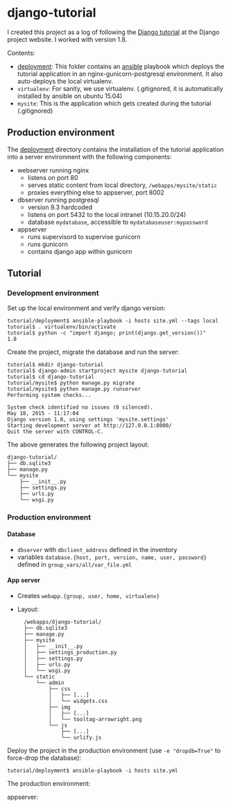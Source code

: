 # django-tutorial

I created this project as a log of following the [Django tutorial](https://docs.djangoproject.com/en/1.8/) at the Django project website. I worked with version 1.8. 

Contents:

* [deployment](deployment): This folder contains an [ansible](http://docs.ansible.com) playbook which deploys the tutorial application in an nginx-gunicorn-postgresql environment. It also auto-deploys the local virtualenv.
* `virtualenv`: For sanity, we use virtualenv. (.gitignored, it is automatically installed by ansible on ubuntu 15.04)
* `mysite`: This is the application which gets created during the tutorial (.gitignored)

## Production environment

The [deployment](deployment) directory contains the installation of the tutorial application into a server environment with the following components:

* webserver running nginx
    - listens on port 80
    - serves static content from local directory, `/webapps/mysite/static`
    - proxies everything else to appserver, port 8002
* dbserver running postgresql
    - version 9.3 hardcoded
    - listens on port 5432 to the local intranet (10.15.20.0/24)
    - database `mydatabase`, accessible to `mydatabaseuser:mypassword`
* appserver
    - runs supervisord to supervise gunicorn
    - runs gunicorn
    - contains django app within gunicorn

## Tutorial

### Development environment

Set up the local environment and verify django version:

    tutorial/deployment$ ansible-playbook -i hosts site.yml --tags local
    tutorial$ . virtualenv/bin/activate
    tutorial$ python -c "import django; print(django.get_version())"
    1.8

Create the project, migrate the database and run the server:

    tutorial$ mkdir django-tutorial
    tutorial$ django-admin startproject mysite django-tutorial
    tutorial$ cd django-tutorial
    tutorial/mysite$ python manage.py migrate
    tutorial/mysite$ python manage.py runserver
    Performing system checks...

    System check identified no issues (0 silenced).
    May 18, 2015 - 11:17:04
    Django version 1.8, using settings 'mysite.settings'
    Starting development server at http://127.0.0.1:8000/
    Quit the server with CONTROL-C.

The above generates the following project layout:

    django-tutorial/
    ├── db.sqlite3
    ├── manage.py
    └── mysite
        ├── __init__.py
        ├── settings.py
        ├── urls.py
        └── wsgi.py

### Production environment

#### Database

* `dbserver` with `dbclient_address` defined in the inventory
* variables `database.{host, port, version, name, user, password}` defined in `group_vars/all/var_file.yml`

#### App server

* Creates `webapp.{group, user, home, virtualenv}`
* Layout:

        /webapps/django-tutorial/
        ├── db.sqlite3
        ├── manage.py
        ├── mysite
        │   ├── __init__.py
        │   ├── settings_production.py
        │   ├── settings.py
        │   ├── urls.py
        │   └── wsgi.py
        └── static
            └── admin
                ├── css
                │   ├── [...]
                │   └── widgets.css
                ├── img
                │   ├── [...]
                │   └── tooltag-arrowright.png
                └── js
                    ├── [...]
                    └── urlify.js


Deploy the project in the production environment (use `-e "dropdb=True"` to force-drop the database):

    tutorial/deployment$ ansible-playbook -i hosts site.yml

The production environment:

appserver:




